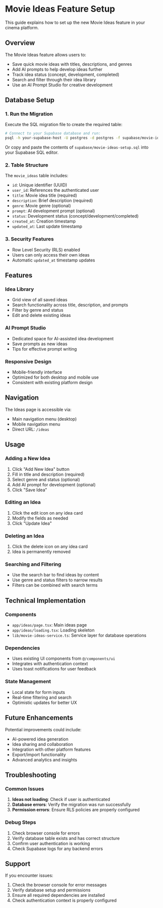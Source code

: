 # Movie Ideas Feature Setup

This guide explains how to set up the new Movie Ideas feature in your cinema platform.

## Overview

The Movie Ideas feature allows users to:
- Save quick movie ideas with titles, descriptions, and genres
- Add AI prompts to help develop ideas further
- Track idea status (concept, development, completed)
- Search and filter through their idea library
- Use an AI Prompt Studio for creative development

## Database Setup

### 1. Run the Migration

Execute the SQL migration file to create the required table:

```bash
# Connect to your Supabase database and run:
psql -h your-supabase-host -U postgres -d postgres -f supabase/movie-ideas-setup.sql
```

Or copy and paste the contents of `supabase/movie-ideas-setup.sql` into your Supabase SQL editor.

### 2. Table Structure

The `movie_ideas` table includes:
- `id`: Unique identifier (UUID)
- `user_id`: References the authenticated user
- `title`: Movie idea title (required)
- `description`: Brief description (required)
- `genre`: Movie genre (optional)
- `prompt`: AI development prompt (optional)
- `status`: Development status (concept/development/completed)
- `created_at`: Creation timestamp
- `updated_at`: Last update timestamp

### 3. Security Features

- Row Level Security (RLS) enabled
- Users can only access their own ideas
- Automatic `updated_at` timestamp updates

## Features

### Idea Library
- Grid view of all saved ideas
- Search functionality across title, description, and prompts
- Filter by genre and status
- Edit and delete existing ideas

### AI Prompt Studio
- Dedicated space for AI-assisted idea development
- Save prompts as new ideas
- Tips for effective prompt writing

### Responsive Design
- Mobile-friendly interface
- Optimized for both desktop and mobile use
- Consistent with existing platform design

## Navigation

The Ideas page is accessible via:
- Main navigation menu (desktop)
- Mobile navigation menu
- Direct URL: `/ideas`

## Usage

### Adding a New Idea
1. Click "Add New Idea" button
2. Fill in title and description (required)
3. Select genre and status (optional)
4. Add AI prompt for development (optional)
5. Click "Save Idea"

### Editing an Idea
1. Click the edit icon on any idea card
2. Modify the fields as needed
3. Click "Update Idea"

### Deleting an Idea
1. Click the delete icon on any idea card
2. Idea is permanently removed

### Searching and Filtering
- Use the search bar to find ideas by content
- Use genre and status filters to narrow results
- Filters can be combined with search terms

## Technical Implementation

### Components
- `app/ideas/page.tsx`: Main ideas page
- `app/ideas/loading.tsx`: Loading skeleton
- `lib/movie-ideas-service.ts`: Service layer for database operations

### Dependencies
- Uses existing UI components from `@/components/ui`
- Integrates with authentication context
- Uses toast notifications for user feedback

### State Management
- Local state for form inputs
- Real-time filtering and search
- Optimistic updates for better UX

## Future Enhancements

Potential improvements could include:
- AI-powered idea generation
- Idea sharing and collaboration
- Integration with other platform features
- Export/import functionality
- Advanced analytics and insights

## Troubleshooting

### Common Issues

1. **Ideas not loading**: Check if user is authenticated
2. **Database errors**: Verify the migration was run successfully
3. **Permission errors**: Ensure RLS policies are properly configured

### Debug Steps

1. Check browser console for errors
2. Verify database table exists and has correct structure
3. Confirm user authentication is working
4. Check Supabase logs for any backend errors

## Support

If you encounter issues:
1. Check the browser console for error messages
2. Verify database setup and permissions
3. Ensure all required dependencies are installed
4. Check authentication context is properly configured
